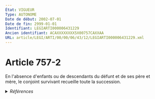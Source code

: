 ```yaml
---
État: VIGUEUR
Type: AUTONOME
Date de début: 2002-07-01
Date de fin: 2999-01-01
Identifiant: LEGIARTI000006431229
Ancien identifiant: ACAXXXXXXXX5X00757CAXXAA
URL: article/LEGI/ARTI/00/00/06/43/12/LEGIARTI000006431229.xml
---
```


<h1>Article 757-2</h1>

En l'absence d'enfants ou de descendants du défunt et de ses père et mère, le
conjoint survivant recueille toute la succession.


<details>
  <summary><em>Références</em></summary>

  <h2>Articles faisant référence à l'article</h2>
  
  <ul>
    <li>
      <a href="https://legal.tricoteuses.fr//redirection/LEGIARTI000006284665?vers=git&vers=legifrance">LOI no 2001-1135 du 3 décembre 2001 relative aux droits du conjoint survivant et des enfants adultérins et modernisant diverses dispositions de droit successoral - article 1 ENTIEREMENT_MODIF</a> CREATION cible
    </li>
    <li>
      <a href="https://legal.tricoteuses.fr//redirection/LEGIARTI000006431237?vers=git&vers=legifrance">Code civil - article 757-3 AUTONOME MODIFIE, en vigueur du 2002-07-01 au 2007-01-01</a> CITATION source
    </li>
    <li>
      <a href="https://legal.tricoteuses.fr//redirection/LEGIARTI000006431238?vers=git&vers=legifrance">Code civil - article 757-3 AUTONOME VIGUEUR, en vigueur depuis le 2007-01-01</a> CITATION source
    </li>
  </ul>
  
  <h2>Références faites par l'article</h2>
  
  <ul>
    <li>
      2001-12-03 CREATION source <a href="https://legal.tricoteuses.fr//redirection/LEGIARTI000006284665?vers=git&vers=legifrance">LOI no 2001-1135 du 3 décembre 2001 relative aux droits du conjoint survivant et des enfants adultérins et modernisant diverses dispositions de droit successoral - article 1 ENTIEREMENT_MODIF</a>
    </li>
    <li>
      2999-01-01 CITATION cible <a href="https://legal.tricoteuses.fr//redirection/LEGIARTI000006431238?vers=git&vers=legifrance">Code civil - article 757-3 AUTONOME VIGUEUR, en vigueur depuis le 2007-01-01</a>
    </li>
    <li>
      2999-01-01 SPEC_APPLI source <a href="https://legal.tricoteuses.fr//redirection/LEGITEXT000006070721?vers=git&vers=legifrance">Code civil VIGUEUR</a>
    </li>
    <li>
      CODIFICATION source Loi 1803-04-19
    </li>
  </ul>
</details>
